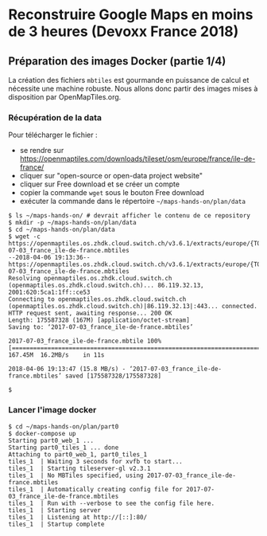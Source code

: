 # Reconstruire Google Maps en moins de 3 heures (Devoxx France 2018)

## Préparation des images Docker (partie 1/4)
La création des fichiers `mbtiles` est gourmande en puissance de calcul et nécessite une machine robuste.
Nous allons donc partir des images mises à disposition par OpenMapTiles.org.

### Récupération de la data
Pour télécharger le fichier :
- se rendre sur https://openmaptiles.com/downloads/tileset/osm/europe/france/ile-de-france/
- cliquer sur "open-source or open-data project website"
- cliquer sur Free download et se créer un compte
- copier la commande `wget` sous le bouton Free download
- exécuter la commande dans le répertoire `~/maps-hands-on/plan/data`

```
$ ls ~/maps-hands-on/ # devrait afficher le contenu de ce repository
$ mkdir -p ~/maps-hands-on/plan/data
$ cd ~/maps-hands-on/plan/data
$ wget -c https://openmaptiles.os.zhdk.cloud.switch.ch/v3.6.1/extracts/europe/{TOKEN}/2017-07-03_france_ile-de-france.mbtiles
--2018-04-06 19:13:36--  https://openmaptiles.os.zhdk.cloud.switch.ch/v3.6.1/extracts/europe/{TOKEN}/2017-07-03_france_ile-de-france.mbtiles
Resolving openmaptiles.os.zhdk.cloud.switch.ch (openmaptiles.os.zhdk.cloud.switch.ch)... 86.119.32.13, 2001:620:5ca1:1ff::ce53
Connecting to openmaptiles.os.zhdk.cloud.switch.ch (openmaptiles.os.zhdk.cloud.switch.ch)|86.119.32.13|:443... connected.
HTTP request sent, awaiting response... 200 OK
Length: 175587328 (167M) [application/octet-stream]
Saving to: ‘2017-07-03_france_ile-de-france.mbtiles’

2017-07-03_france_ile-de-france.mbtile 100%[============================================================================>] 167.45M  16.2MB/s    in 11s     

2018-04-06 19:13:47 (15.8 MB/s) - ‘2017-07-03_france_ile-de-france.mbtiles’ saved [175587328/175587328]

$
```

### Lancer l'image docker
```
$ cd ~/maps-hands-on/plan/part0
$ docker-compose up
Starting part0_web_1 ... 
Starting part0_tiles_1 ... done
Attaching to part0_web_1, part0_tiles_1
tiles_1  | Waiting 3 seconds for xvfb to start...
tiles_1  | Starting tileserver-gl v2.3.1
tiles_1  | No MBTiles specified, using 2017-07-03_france_ile-de-france.mbtiles
tiles_1  | Automatically creating config file for 2017-07-03_france_ile-de-france.mbtiles
tiles_1  | Run with --verbose to see the config file here.
tiles_1  | Starting server
tiles_1  | Listening at http://[::]:80/
tiles_1  | Startup complete
```
